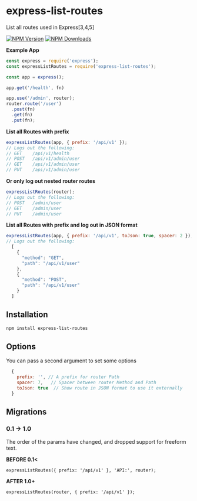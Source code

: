 # express-list-routes

  List all routes used in Express[3,4,5]

  [![NPM Version][npm-image]][npm-url]
  [![NPM Downloads][downloads-image]][downloads-url]

**Example App**
```js
const express = require('express');
const expressListRoutes = require('express-list-routes');

const app = express();

app.get('/health', fn)

app.use('/admin', router);
router.route('/user')
  .post(fn)
  .get(fn)
  .put(fn);
``` 
**List all Routes with prefix**
```js
expressListRoutes(app, { prefix: '/api/v1' });
// Logs out the following:
// GET    /api/v1/health
// POST   /api/v1/admin/user
// GET    /api/v1/admin/user
// PUT    /api/v1/admin/user
```
**Or only log out nested router routes**
```js
expressListRoutes(router);
// Logs out the following:
// POST   /admin/user
// GET    /admin/user
// PUT    /admin/user
```
**List all Routes with prefix and log out in JSON format**
```js
expressListRoutes(app, { prefix: '/api/v1', toJson: true, spacer: 2 });
// Logs out the following:
  [
    {
      "method": "GET",
      "path": "/api/v1/user"
    },
    {
      "method": "POST",
      "path": "/api/v1/user"
    }
  ]

```

## Installation

```bash
npm install express-list-routes
```

## Options

You can pass a second argument to set some options

```js
  {
    prefix: '', // A prefix for router Path
    spacer: 7,   // Spacer between router Method and Path
    toJson: true  // Show route in JSON format to use it externally
  }
```

## Migrations 
### 0.1 -> 1.0
The order of the params have changed, and dropped support for freeform text.

**BEFORE 0.1<**

```expressListRoutes({ prefix: '/api/v1' }, 'API:', router);```

**AFTER 1.0+**

```expressListRoutes(router, { prefix: '/api/v1' });```

[npm-image]: https://img.shields.io/npm/v/express-list-routes.svg?style=flat
[npm-url]: https://npmjs.org/package/express-list-routes
[downloads-image]: https://img.shields.io/npm/dm/express-list-routes.svg?style=flat
[downloads-url]: https://npmjs.org/package/express-list-routes
[travis-image]: https://img.shields.io/travis/strongloop/express-list-routes.svg?style=flat
[travis-url]: https://travis-ci.org/strongloop/express-list-routes
[coveralls-image]: https://img.shields.io/coveralls/strongloop/express-list-routes.svg?style=flat
[coveralls-url]: https://coveralls.io/r/strongloop/express-list-routes?branch=master
